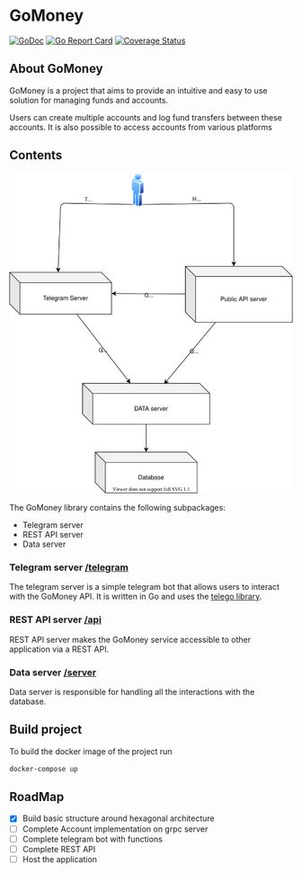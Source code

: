 # GoMoney 
[![GoDoc](https://godoc.org/github.com/lordvidex/gomoney?status.svg)](https://godoc.org/github.com/lordvidex/gomoney)
[![Go Report Card](https://goreportcard.com/badge/github.com/lordvidex/gomoney)](https://goreportcard.com/report/github.com/lordvidex/gomoney)
[![Coverage Status](https://coveralls.io/repos/github/lordvidex/gomoney/badge.svg?branch=main)](https://coveralls.io/github/lordvidex/gomoney?branch=main)

## About GoMoney
GoMoney is a project that aims to provide an intuitive
 and easy to use solution for managing funds and accounts.
 
 Users can create multiple accounts and log fund transfers between these accounts. It is also possible to access accounts from various platforms

## Contents
![schema](./schema.drawio.svg)

The GoMoney library contains the following subpackages:
- Telegram server
- REST API server 
- Data server

### Telegram server [/telegram](/server/internal/adapters/telegram)

The telegram server is a simple telegram bot that allows users to interact with the GoMoney API. It is written in Go and uses the [telego library](https://github.com/SakoDroid/telego).

### REST API server [/api](/api)

REST API server makes the GoMoney service accessible to other application via a REST API. 

### Data server [/server](/server)

Data server is responsible for handling all the interactions with the database.


## Build project 
To build the docker image of the project run
```bash
docker-compose up
```

## RoadMap
- [x] Build basic structure around hexagonal architecture
- [ ] Complete Account implementation on grpc server
- [ ] Complete telegram bot with functions
- [ ] Complete REST API
- [ ] Host the application
